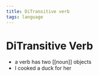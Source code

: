 ```yaml
---
title: DiTransitive verb
tags: language
---
```


# DiTransitive Verb
- a verb has two [[noun]] objects 
- I cooked a duck for her













































